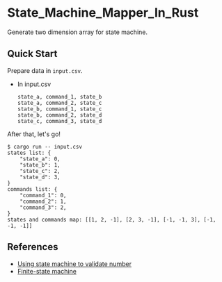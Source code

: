 # State_Machine_Mapper_In_Rust

Generate two dimension array for state machine.

## Quick Start

Prepare data in `input.csv`.

* In input.csv

  ```csv
  state_a, command_1, state_b
  state_a, command_2, state_c
  state_b, command_1, state_c
  state_b, command_2, state_d
  state_c, command_3, state_d
  ```

After that, let's go!

```console
$ cargo run -- input.csv
states list: {
    "state_a": 0,
    "state_b": 1,
    "state_c": 2,
    "state_d": 3,
}
commands list: {
    "command_1": 0,
    "command_2": 1,
    "command_3": 2,
}
states and commands map: [[1, 2, -1], [2, 3, -1], [-1, -1, 3], [-1, -1, -1]]
```

## References

* [Using state machine to validate number](https://blog.csdn.net/kenden23/article/details/18696083)
* [Finite-state machine](https://zh.wikipedia.org/zh-tw/%E6%9C%89%E9%99%90%E7%8A%B6%E6%80%81%E6%9C%BA)
